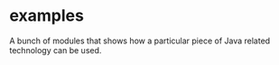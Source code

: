 examples
========

A bunch of modules that shows how a particular piece of Java related technology can be used.
